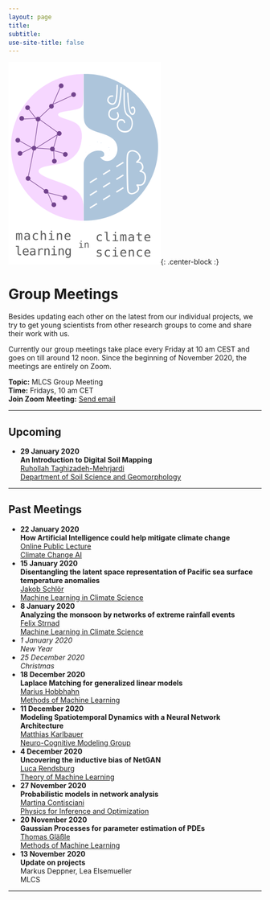 ```yaml
---
layout: page
title:
subtitle:
use-site-title: false
---
```

![MLCS-Logo](/img/mlcs_logo_small.png){: .center-block :}

# Group Meetings

Besides updating each other on the latest from our individual projects,
we try to get young scientists from other research groups to come and
share their work with us. 

Currently our group meetings take place every Friday at 10 am CEST and
goes on till around 12 noon. Since the beginning of November 2020, the
meetings are entirely on Zoom. 

**Topic:** MLCS Group Meeting  
**Time:** Fridays, 10 am CET  
**Join Zoom Meeting:** [Send email](mailto:bedartha.goswami@uni-tuebingen.de)

***

## Upcoming

+ **29 January 2020**  
**An Introduction to Digital Soil Mapping**  
[Ruhollah Taghizadeh-Mehrjardi](https://uni-tuebingen.de/en/113420)  
[Department of Soil Science and Geomorphology](https://uni-tuebingen.de/en/104517)

***

## Past Meetings

+ **22 January 2020**  
**How Artificial Intelligence could help mitigate climate change**  
[Online Public Lecture](https://youtu.be/HEw3xhTMnp0)  
[Climate Change AI](https://www.climatechange.ai/)
+ **15 January 2020**  
**Disentangling the latent space representation of Pacific sea surface
temperature anomalies**  
[Jakob Schlör](https://mlcs.github.io/people/schloer/)  
[Machine Learning in Climate Science](https://mlcs.github.io/about-mlcs/)
+ **8 January 2020**  
**Analyzing the monsoon by networks of extreme rainfall events**  
[Felix Strnad](https://mlcs.github.io/people/strnad/)  
[Machine Learning in Climate Science](https://mlcs.github.io/about-mlcs/)
+ _1 January 2020_  
_New Year_
+ _25 December 2020_  
_Christmas_
+ **18 December 2020**  
**Laplace Matching for generalized linear models**  
[Marius Hobbhahn](http://www.mariushobbhahn.com/)  
[Methods of Machine Learning](http://mml.inf.uni-tuebingen.de)
+ **11 December 2020**  
**Modeling Spatiotemporal Dynamics with a Neural Network Architecture**  
[Matthias Karlbauer](https://uni-tuebingen.de/en/153126)  
[Neuro-Cognitive Modeling Group](https://uni-tuebingen.de/en/25369)
+ **4 December 2020**  
**Uncovering the inductive bias of NetGAN**  
[Luca Rendsburg](https://www.tml.cs.uni-tuebingen.de/team/rendsburg/index.php)  
[Theory of Machine Learning](https://www.tml.cs.uni-tuebingen.de/index.php)
+ **27 November 2020**  
**Probabilistic models in network analysis**  
[Martina Contisciani](https://is.tuebingen.mpg.de/person/mcontisciani)  
[Physics for Inference and Optimization](https://www.cdebacco.com/)
+ **20 November 2020**  
**Gaussian Processes for parameter estimation of PDEs**  
[Thomas Gläßle](https://github.com/coldfix/)  
[Methods of Machine Learning](http://mml.inf.uni-tuebingen.de)
+ **13 November 2020**  
**Update on projects**  
Markus Deppner, Lea Elsemueller  
MLCS

***

